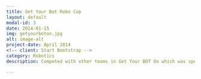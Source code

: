 ```yaml
---
title: Get Your Bot Robo Cop
layout: default
modal-id: 3
date: 2014-01-15
img: getyourboton.jpg
alt: image-alt
project-date: April 2014
<!-- client: Start Bootstrap -->
category: Robotics
description: Competed with other teams in Get Your BOT On which was specified in designing a robot for helping humans in daily jobs, especially elderly people. Achieved this by designing a robot that could use lights as noises as alarm of different situation for people in need. Built robots with Arduino boards and coded them in C language.

---
```

